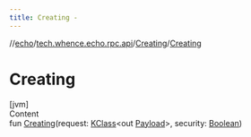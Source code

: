 ```yaml
---
title: Creating -
---
```

//[echo](../../index.md)/[tech.whence.echo.rpc.api](../index.md)/[Creating](index.md)/[Creating](-creating.md)



# Creating  
[jvm]  
Content  
fun [Creating](-creating.md)(request: [KClass](https://kotlinlang.org/api/latest/jvm/stdlib/kotlin.reflect/-k-class/index.html)<out [Payload](../../tech.whence.echo.rpc.payload/-payload/index.md)>, security: [Boolean](https://kotlinlang.org/api/latest/jvm/stdlib/kotlin/-boolean/index.html))  



